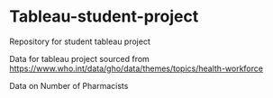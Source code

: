# Tableau-student-project
Repository for student tableau project

Data for tableau project sourced from https://www.who.int/data/gho/data/themes/topics/health-workforce

Data on Number of Pharmacists
